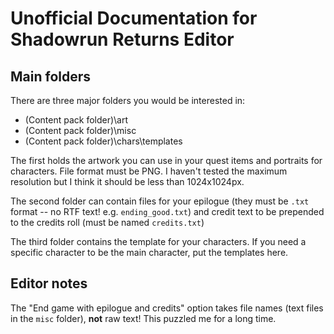 # Unofficial Documentation for Shadowrun Returns Editor

## Main folders
There are three major folders you would be interested in:
- (Content pack folder)\art
- (Content pack folder)\misc
- (Content pack folder)\chars\templates

The first holds the artwork you can use in your quest items and portraits for characters. File format must be PNG. I haven't tested the maximum resolution but I think it should be less than 1024x1024px.

The second folder can contain files for your epilogue (they must be `.txt` format -- no RTF text! e.g. `ending_good.txt`) and credit text to be prepended to the credits roll (must be named `credits.txt`)

The third folder contains the template for your characters. If you need a specific character to be the main character, put the templates here.

## Editor notes
The "End game with epilogue and credits" option takes file names (text files in the `misc` folder), **not** raw text! This puzzled me for a long time.
